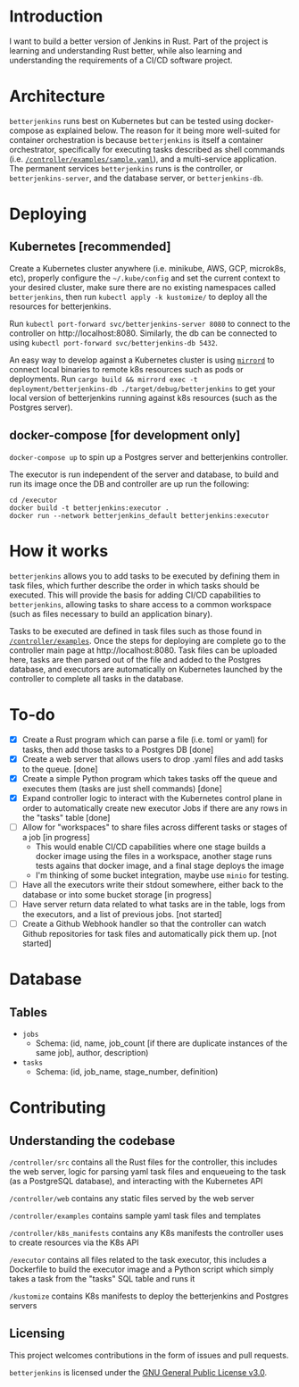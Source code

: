 # Introduction

I want to build a better version of Jenkins in Rust. Part of the project is learning and understanding Rust better, while also learning and understanding the requirements of a CI/CD software project.

# Architecture

`betterjenkins` runs best on Kubernetes but can be tested using docker-compose as explained below. The reason for it being more well-suited for container orchestration is because `betterjenkins` is itself a container orchestrator, specifically for executing tasks described as shell commands (i.e. [`/controller/examples/sample.yaml`](https://github.com/teejas/betterjenkins/blob/main/controller/examples/sample.yaml)), and a multi-service application. The permanent services `betterjenkins` runs is the controller, or `betterjenkins-server`, and the database server, or `betterjenkins-db`.

# Deploying

## Kubernetes [recommended]

Create a Kubernetes cluster anywhere (i.e. minikube, AWS, GCP, microk8s, etc), properly configure the `~/.kube/config` and set the current context to your desired cluster, make sure there are no existing namespaces called `betterjenkins`, then run `kubectl apply -k kustomize/` to deploy all the resources for betterjenkins.

Run `kubectl port-forward svc/betterjenkins-server 8080` to connect to the controller on http://localhost:8080. Similarly, the db can be connected to using `kubectl port-forward svc/betterjenkins-db 5432`.

An easy way to develop against a Kubernetes cluster is using [`mirrord`](https://mirrord.dev/) to connect local binaries to remote k8s resources such as pods or deployments. Run `cargo build && mirrord exec -t deployment/betterjenkins-db ./target/debug/betterjenkins` to get your local version of betterjenkins running against k8s resources (such as the Postgres server).

## docker-compose [for development only]
`docker-compose up` to spin up a Postgres server and betterjenkins controller.

The executor is run independent of the server and database, to build and run its image once the DB and controller are up run the following:
```
cd /executor
docker build -t betterjenkins:executor .
docker run --network betterjenkins_default betterjenkins:executor
```

# How it works

`betterjenkins` allows you to add tasks to be executed by defining them in task files, which further describe the order in which tasks should be executed. This will provide the basis for adding CI/CD capabilities to `betterjenkins`, allowing tasks to share access to a common workspace (such as files necessary to build an application binary).

Tasks to be executed are defined in task files such as those found in [`/controller/examples`](https://github.com/teejas/betterjenkins/tree/main/controller/examples). Once the steps for deploying are complete go to the controller main page at http://localhost:8080. Task files can be uploaded here, tasks are then parsed out of the file and added to the Postgres database, and executors are automatically on Kubernetes launched by the controller to complete all tasks in the database.

# To-do
- [x] Create a Rust program which can parse a file (i.e. toml or yaml) for tasks, then add those tasks to a Postgres DB [done]
- [x] Create a web server that allows users to drop .yaml files and add tasks to the queue. [done]
- [x] Create a simple Python program which takes tasks off the queue and executes them (tasks are just shell commands) [done]
- [x] Expand controller logic to interact with the Kubernetes control plane in order to automatically create new executor Jobs if there are any rows in the "tasks" table [done]
- [ ] Allow for "workspaces" to share files across different tasks or stages of a job [in progress]
   - This would enable CI/CD capabilities where one stage builds a docker image using the files in a workspace, another stage runs tests agains that docker image, and a final stage deploys the image
   - I'm thinking of some bucket integration, maybe use `minio` for testing.
- [ ] Have all the executors write their stdout somewhere, either back to the database or into some bucket storage [in progress]
- [ ] Have server return data related to what tasks are in the table, logs from the executors, and a list of previous jobs. [not started]
- [ ] Create a Github Webhook handler so that the controller can watch Github repositories for task files and automatically pick them up. [not started]

# Database

## Tables
- `jobs`
  - Schema: (id, name, job_count [if there are duplicate instances of the same job], author, description)
- `tasks`
  - Schema: (id, job_name, stage_number, definition)

# Contributing

## Understanding the codebase
`/controller/src` contains all the Rust files for the controller, this includes the web server, logic for parsing yaml task files and enqueueing to the task (as a PostgreSQL database), and interacting with the Kubernetes API

`/controller/web` contains any static files served by the web server

`/controller/examples` contains sample yaml task files and templates

`/controller/k8s_manifests` contains any K8s manifests the controller uses to create resources via the K8s API

`/executor` contains all files related to the task executor, this includes a Dockerfile to build the executor image and a Python script which simply takes a task from the "tasks" SQL table and runs it

`/kustomize` contains K8s manifests to deploy the betterjenkins and Postgres servers

## Licensing

This project welcomes contributions in the form of issues and pull requests. 

`betterjenkins` is licensed under the [GNU General Public License v3.0](https://spdx.org/licenses/GPL-3.0-or-later.html).